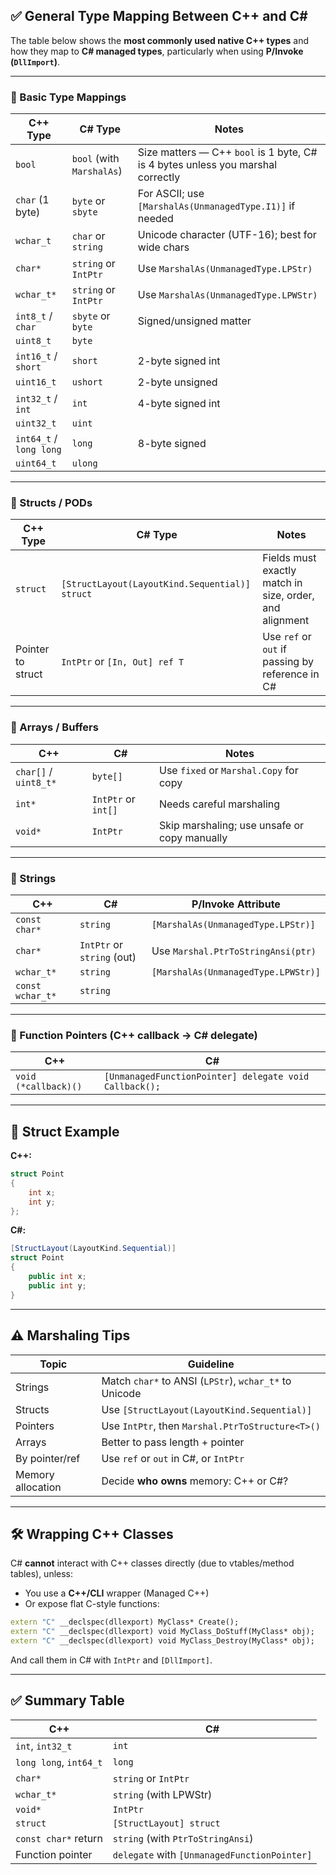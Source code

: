 ## ✅ General Type Mapping Between C++ and C#

The table below shows the **most commonly used native C++ types** and how they map to **C# managed types**, particularly when using **P/Invoke (`DllImport`)**.

---

### 🔹 Basic Type Mappings

| C++ Type         | C# Type                   | Notes |
|------------------|---------------------------|-------|
| `bool`           | `bool` (with `MarshalAs`) | Size matters — C++ `bool` is 1 byte, C# is 4 bytes unless you marshal correctly |
| `char` (1 byte)  | `byte` or `sbyte`         | For ASCII; use `[MarshalAs(UnmanagedType.I1)]` if needed |
| `wchar_t`        | `char` or `string`        | Unicode character (UTF-16); best for wide chars |
| `char*`          | `string` or `IntPtr`      | Use `MarshalAs(UnmanagedType.LPStr)` |
| `wchar_t*`       | `string` or `IntPtr`      | Use `MarshalAs(UnmanagedType.LPWStr)` |
| `int8_t` / `char`| `sbyte` or `byte`         | Signed/unsigned matter |
| `uint8_t`        | `byte`                    | |
| `int16_t` / `short` | `short`               | 2-byte signed int |
| `uint16_t`       | `ushort`                  | 2-byte unsigned |
| `int32_t` / `int`| `int`                     | 4-byte signed int |
| `uint32_t`       | `uint`                    | |
| `int64_t` / `long long`| `long`             | 8-byte signed |
| `uint64_t`       | `ulong`                   | |

---

### 🔹 Structs / PODs

| C++ Type  | C# Type                      | Notes |
|-----------|------------------------------|-------|
| `struct`  | `[StructLayout(LayoutKind.Sequential)] struct` | Fields must exactly match in size, order, and alignment |
| Pointer to struct | `IntPtr` or `[In, Out] ref T` | Use `ref` or `out` if passing by reference in C# |

---

### 🔹 Arrays / Buffers

| C++ | C# | Notes |
|-----|----|-------|
| `char[]` / `uint8_t*` | `byte[]` | Use `fixed` or `Marshal.Copy` for copy |
| `int*` | `IntPtr` or `int[]` | Needs careful marshaling |
| `void*` | `IntPtr` | Skip marshaling; use unsafe or copy manually |

---

### 🔹 Strings

| C++             | C#                        | P/Invoke Attribute |
|------------------|---------------------------|---------------------|
| `const char*`    | `string`                  | `[MarshalAs(UnmanagedType.LPStr)]` |
| `char*`          | `IntPtr` or `string` (out)| Use `Marshal.PtrToStringAnsi(ptr)` |
| `wchar_t*`       | `string`                  | `[MarshalAs(UnmanagedType.LPWStr)]` |
| `const wchar_t*` | `string`                  | |

---

### 🔹 Function Pointers (C++ callback → C# delegate)

| C++                  | C#                         |
|----------------------|----------------------------|
| `void (*callback)()` | `[UnmanagedFunctionPointer] delegate void Callback();` |

---

## 🧠 Struct Example

**C++:**
```cpp
struct Point
{
    int x;
    int y;
};
```

**C#:**
```csharp
[StructLayout(LayoutKind.Sequential)]
struct Point
{
    public int x;
    public int y;
}
```

---

## ⚠️ Marshaling Tips

| Topic             | Guideline |
|-------------------|-----------|
| Strings           | Match `char*` to ANSI (`LPStr`), `wchar_t*` to Unicode |
| Structs           | Use `[StructLayout(LayoutKind.Sequential)]` |
| Pointers          | Use `IntPtr`, then `Marshal.PtrToStructure<T>()` |
| Arrays            | Better to pass length + pointer |
| By pointer/ref    | Use `ref` or `out` in C#, or `IntPtr` |
| Memory allocation | Decide **who owns** memory: C++ or C#? |

---

## 🛠️ Wrapping C++ Classes

C# **cannot** interact with C++ classes directly (due to vtables/method tables), unless:

- You use a **C++/CLI** wrapper (Managed C++)
- Or expose flat C-style functions:

```cpp
extern "C" __declspec(dllexport) MyClass* Create();
extern "C" __declspec(dllexport) void MyClass_DoStuff(MyClass* obj);
extern "C" __declspec(dllexport) void MyClass_Destroy(MyClass* obj);
```

And call them in C# with `IntPtr` and `[DllImport]`.

---

## ✅ Summary Table

| C++                  | C#                         |
|----------------------|----------------------------|
| `int`, `int32_t`     | `int`                      |
| `long long`, `int64_t` | `long`                   |
| `char*`              | `string` or `IntPtr`       |
| `wchar_t*`           | `string` (with LPWStr)     |
| `void*`              | `IntPtr`                   |
| `struct`             | `[StructLayout] struct`    |
| `const char*` return | `string` (with `PtrToStringAnsi`) |
| Function pointer     | `delegate` with `[UnmanagedFunctionPointer]` |